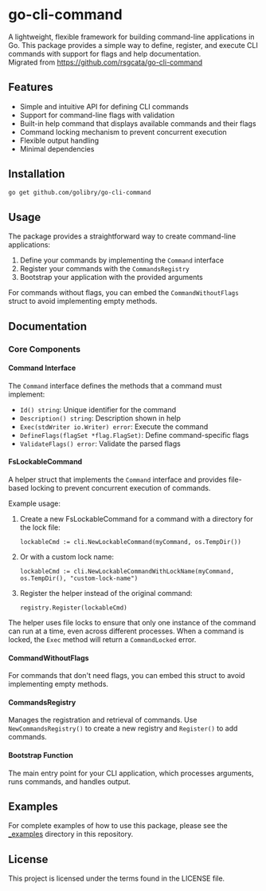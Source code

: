 # go-cli-command

A lightweight, flexible framework for building command-line applications in Go. This package 
provides a simple way to define, register, and execute CLI commands with support for flags and 
help documentation.  
Migrated from https://github.com/rsgcata/go-cli-command

## Features

- Simple and intuitive API for defining CLI commands
- Support for command-line flags with validation
- Built-in help command that displays available commands and their flags
- Command locking mechanism to prevent concurrent execution
- Flexible output handling
- Minimal dependencies

## Installation

```bash
go get github.com/golibry/go-cli-command
```

## Usage

The package provides a straightforward way to create command-line applications:

1. Define your commands by implementing the `Command` interface
2. Register your commands with the `CommandsRegistry`
3. Bootstrap your application with the provided arguments

For commands without flags, you can embed the `CommandWithoutFlags` struct to avoid implementing empty methods.

## Documentation

### Core Components

#### Command Interface

The `Command` interface defines the methods that a command must implement:

- `Id() string`: Unique identifier for the command
- `Description() string`: Description shown in help
- `Exec(stdWriter io.Writer) error`: Execute the command
- `DefineFlags(flagSet *flag.FlagSet)`: Define command-specific flags
- `ValidateFlags() error`: Validate the parsed flags

#### FsLockableCommand

A helper struct that implements the `Command` interface and provides file-based locking to prevent concurrent execution of commands.

Example usage:

1. Create a new FsLockableCommand for a command with a directory for the lock file:
   ```
   lockableCmd := cli.NewLockableCommand(myCommand, os.TempDir())
   ```

2. Or with a custom lock name:
   ```
   lockableCmd := cli.NewLockableCommandWithLockName(myCommand, os.TempDir(), "custom-lock-name")
   ```

3. Register the helper instead of the original command:
   ```
   registry.Register(lockableCmd)
   ```

The helper uses file locks to ensure that only one instance of the command can run at a time, even across different processes. When a command is locked, the `Exec` method will return a `CommandLocked` error.

#### CommandWithoutFlags

For commands that don't need flags, you can embed this struct to avoid implementing empty methods.

#### CommandsRegistry

Manages the registration and retrieval of commands. Use `NewCommandsRegistry()` to create a new registry and `Register()` to add commands.

#### Bootstrap Function

The main entry point for your CLI application, which processes arguments, runs commands, and handles output.

## Examples

For complete examples of how to use this package, please see the [_examples](/_examples) directory in this repository.

## License

This project is licensed under the terms found in the LICENSE file.
